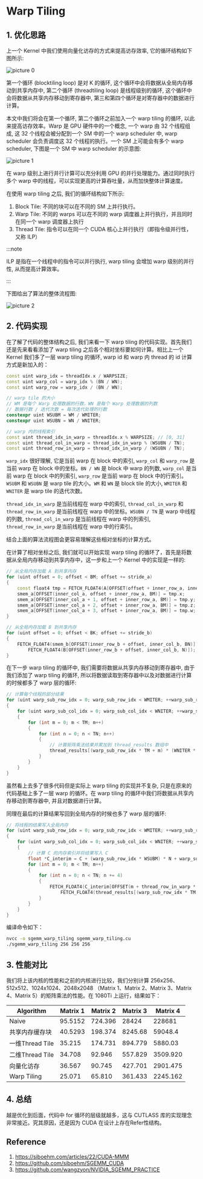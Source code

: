 # Warp Tiling

## 1. 优化思路

上一个 Kernel 中我们使用向量化访存的方式来提高访存效率, 它的循环结构如下图所示:

![picture 0](images/e1f2f9479389ded937d93f00f228e1ec8fcd16f39c06ee457be3eadc4ce10f6d.png)

第一个循环 (blocktiling loop) 是对 K 的循环, 这个循环中会将数据从全局内存移动到共享内存中, 第二个循环 (threadtiling loop) 是线程级别的循环, 这个循环中会将数据从共享内存移动到寄存器中, 第三和第四个循环是对寄存器中的数据进行计算。

本文中我们将会在第一个循环, 第二个循环之前加入一个 warp tiling 的循环, 以此来提高访存效率。Warp 是 GPU 硬件中的一个概念, 一个 warp 由 32 个线程组成, 这 32 个线程会被分配到一个 SM 中的一个 warp scheduler 中, warp scheduler 会负责调度这 32 个线程的执行。一个 SM 上可能会有多个 warp scheduler, 下图是一个 SM 中 warp scheduler 的示意图:

![picture 1](images/81ad9eb1ae1f6ac40f63798a57c63c10363a84784f1b7314ee0e90ed860fd6b9.png)

在 warp 级别上进行并行计算可以充分利用 GPU 的并行处理能力。通过同时执行多个 warp 中的线程，可以实现更高的计算吞吐量，从而加快整体计算速度。

在使用 warp tiling 之后, 我们的循环结构如下所示:

1. Block Tile: 不同的块可以在不同的 SM 上并行执行。
2. Warp Tile: 不同的 warps 可以在不同的 warp 调度器上并行执行，并且同时在同一个 warp 调度器上执行
3. Thread Tile: 指令可以在同一个 CUDA 核心上并行执行（即指令级并行性，又称 ILP）

:::note

ILP 是指在一个线程中的指令可以并行执行, warp tiling 会增加 warp 级别的并行性, 从而提高计算效率。

:::

下图给出了算法的整体流程图:

![picture 2](images/700b335a209ed39274ecc7aa15fc456d54c119b8935477874e62c23653b4572b.png)  

## 2. 代码实现

在了解了代码的整体结构之后, 我们来看一下 warp tiling 的代码实现。首先我们还是先来看看添加了 warp tiling 之后各个相对坐标要如何计算。相比上一个 Kernel 我们多了一层 warp tiling 的循环, warp id 和 warp 内 thread 的 id 计算方式是新加入的：

```cpp
const uint warp_idx = threadIdx.x / WARPSIZE;
const uint warp_col = warp_idx % (BN / WN);
const uint warp_row = warp_idx / (BN / WN);

// warp tile 的大小
// WM 是每个 Warp 处理数据的行数，WN 是每个 Warp 处理数据的列数
// 数据行数 / 迭代次数 = 每次迭代处理的行数
constexpr uint WSUBM = WM / WMITER;
constexpr uint WSUBN = WN / WNITER;

// warp 内的线程索引
const uint thread_idx_in_warp = threadIdx.x % WARPSIZE; // [0, 31]
const uint thread_col_in_warp = thread_idx_in_warp % (WSUBN / TN);
const uint thread_row_in_warp = thread_idx_in_warp / (WSUBN / TN);
```

`warp_idx` 很好理解, 它是当前 warp 在 block 中的索引, `warp_col` 和 `warp_row` 是当前 warp 在 block 中的坐标。`BN / WN` 是 block 中 warp 的列数, `warp_col` 是当前 warp 在 block 中的列索引, `warp_row` 是当前 warp 在 block 中的行索引。`WSUBM` 和 `WSUBN` 是 warp tile 的大小。`WM` 和 `WN` 是 block tile 的大小, `WMITER` 和 `WNITER` 是 warp tile 的迭代次数。

`thread_idx_in_warp` 是当前线程在 warp 中的索引, `thread_col_in_warp` 和 `thread_row_in_warp` 是当前线程在 warp 中的坐标。`WSUBN / TN` 是 warp 中线程的列数, `thread_col_in_warp` 是当前线程在 warp 中的列索引, `thread_row_in_warp` 是当前线程在 warp 中的行索引。

结合上面的算法流程图会更容易理解这些相对坐标的计算方式。

在计算了相对坐标之后, 我们就可以开始实现 warp tiling 的循环了，首先是将数据从全局内存移动到共享内存中，这一步和上一个 Kernel 中的实现是一样的:

```cpp
// 从全局内存加载 A 到共享内存
for (uint offset = 0; offset < BM; offset += stride_a)
{
    const float4 tmp = FETCH_FLOAT4(A[OFFSET(offset + inner_row_a, inner_col_a, K)]);
    smem_a[OFFSET(inner_col_a, offset + inner_row_a, BM)] = tmp.x;
    smem_a[OFFSET(inner_col_a + 1, offset + inner_row_a, BM)] = tmp.y;
    smem_a[OFFSET(inner_col_a + 2, offset + inner_row_a, BM)] = tmp.z;
    smem_a[OFFSET(inner_col_a + 3, offset + inner_row_a, BM)] = tmp.w;
}

// 从全局内存加载 B 到共享内存
for (uint offset = 0; offset < BK; offset += stride_b)
{
    FETCH_FLOAT4(smem_b[OFFSET(inner_row_b + offset, inner_col_b, BN)]) =
        FETCH_FLOAT4(B[OFFSET(inner_row_b + offset, inner_col_b, N)]);
}
```

在下一步 warp tiling 的循环中, 我们需要将数据从共享内存移动到寄存器中, 由于我们添加了 warp tiling 的循环, 所以将数据读取到寄存器中以及对数据进行计算的时候都多了 warp 层的循环:

```cpp
// 计算每个线程的部分结果
for (uint warp_sub_row_idx = 0; warp_sub_row_idx < WMITER; ++warp_sub_row_idx)
{
    for (uint warp_sub_col_idx = 0; warp_sub_col_idx < WNITER; ++warp_sub_col_idx)
    {
        for (int m = 0; m < TM; m++)
        {
            for (int n = 0; n < TN; n++)
            {
                // 计算矩阵乘法结果并累加到 thread_results 数组中
                thread_results[(warp_sub_row_idx * TM + m) * (WNITER * TN) + (warp_sub_col_idx * TN) + n] += reg_a[warp_sub_row_idx * TM + m] * reg_b[warp_sub_col_idx * TN + n];
            }
        }
    }
}
```

虽然看上去多了很多代码但是实际上 warp tiling 的实现并不复杂, 只是在原来的代码基础上多了一层 warp 的循环。在 warp tiling 的循环中我们将数据从共享内存移动到寄存器中, 并且对数据进行计算。

同理在最后的计算结果写回到全局内存的时候也多了 warp 层的循环:

```cpp
// 将线程的结果写入全局内存
for (uint warp_sub_row_idx = 0; warp_sub_row_idx < WMITER; ++warp_sub_row_idx)
{
    for (uint warp_sub_col_idx = 0; warp_sub_col_idx < WNITER; ++warp_sub_col_idx)
    {
        // 计算 C 的内存索引并将结果写入 C
        float *C_interim = C + (warp_sub_row_idx * WSUBM) * N + warp_sub_col_idx * WSUBN;
        for (int m = 0; m < TM; m++)
        {
            for (int n = 0; n < TN; n += 4)
            {
                FETCH_FLOAT4(C_interim[OFFSET(m + thread_row_in_warp * TM, n + thread_col_in_warp * TN, N)]) =
                    FETCH_FLOAT4(thread_results[(warp_sub_row_idx * TM + m) * (WNITER * TN) + (warp_sub_col_idx * TN) + n]);
            }
        }
    }
}
```

编译命令如下：

```bash
nvcc -o sgemm_warp_tiling sgemm_warp_tiling.cu
./sgemm_warp_tiling 256 256 256
```

## 3. 性能对比

我们将上该内核的性能和之前的内核进行比较，我们分别计算 256x256、512x512、1024x1024、2048x2048 （Matrix 1、Matrix 2、Matrix 3、Matrix 4、Matrix 5）的矩阵乘法的性能。在 1080Ti 上运行，结果如下：


| Algorithm | Matrix 1 | Matrix 2 | Matrix 3 | Matrix 4 |
| --------- | -------- | -------- | -------- | -------- |
| Naive     | 95.5152  | 724.396  | 28424    | 228681   |
| 共享内存缓存块    | 40.5293  | 198.374  | 8245.68  | 59048.4  |
| 一维Thread Tile     | 35.215  | 174.731  | 894.779  | 5880.03  |
| 二维Thread Tile     | 34.708  | 92.946  | 557.829  | 3509.920  |
| 向量化访存     | 36.567  | 90.745  | 427.701  | 2901.475  |
| Warp Tiling     | 25.071  | 65.810  | 361.433  | 2245.162  |

## 4. 总结

越是优化到后面，代码中 for 循环的层级就越多，这与 CUTLASS 库的实现理念非常接近。究其原因，还是因为 CUDA 在设计上存在Refer性结构。

## Reference 

1. https://siboehm.com/articles/22/CUDA-MMM
2. https://github.com/siboehm/SGEMM_CUDA
3. https://github.com/wangzyon/NVIDIA_SGEMM_PRACTICE